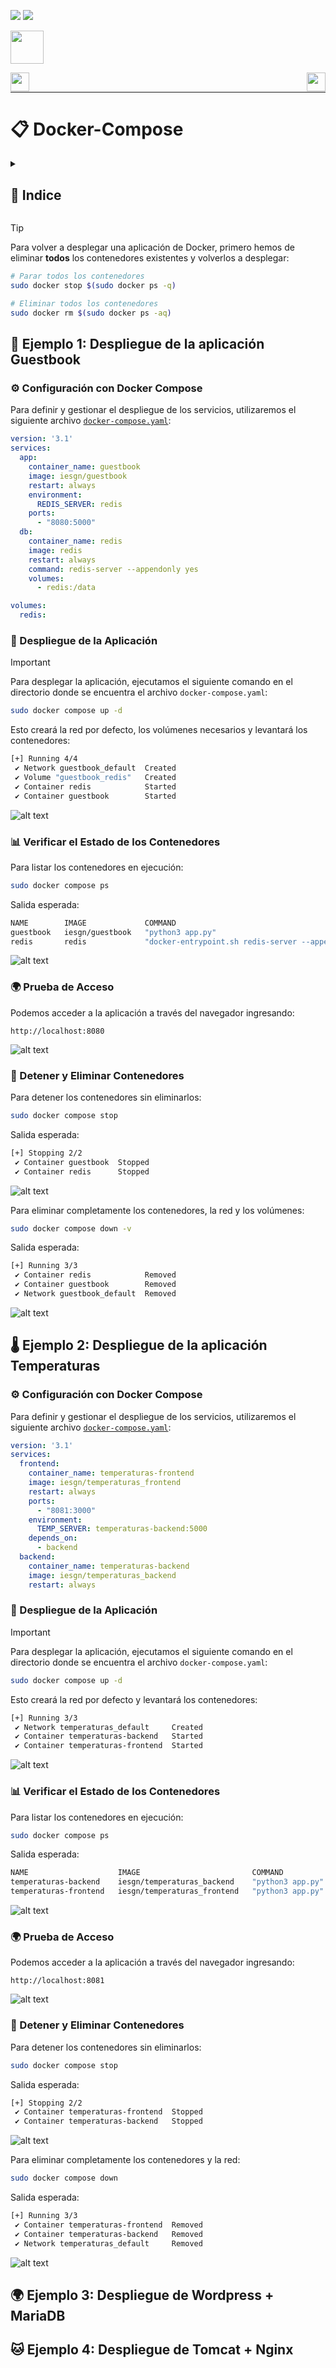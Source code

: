 ![](/.resGen/_bannerD.png#gh-dark-mode-only)
![](/.resGen/_bannerL.png#gh-light-mode-only)

<a href="../readme.md"><img src="/.resGen/_back.svg" width="52.5"></a>

<a href="../4/readme.md"><img src="/.resGen/_arrow_r.svg" width="30" align="left"></a>
<a href="../6/readme.md"><img src="/.resGen/_arrow.svg" width="30" align="right"></a>

<br>

---

# 📋 Docker-Compose

<details>

<summary>

## 📌 Indice

</summary>

- [📋 Docker-Compose](#-docker-compose)
  - [📌 Indice](#-indice)
  - [📖 Ejemplo 1: Despliegue de la aplicación Guestbook](#-ejemplo-1-despliegue-de-la-aplicación-guestbook)
    - [⚙️ Configuración con Docker Compose](#️-configuración-con-docker-compose)
    - [🚀 Despliegue de la Aplicación](#-despliegue-de-la-aplicación)
    - [📊 Verificar el Estado de los Contenedores](#-verificar-el-estado-de-los-contenedores)
    - [🌍 Prueba de Acceso](#-prueba-de-acceso)
    - [🛑 Detener y Eliminar Contenedores](#-detener-y-eliminar-contenedores)
  - [🌡️ Ejemplo 2: Despliegue de la aplicación Temperaturas](#️-ejemplo-2-despliegue-de-la-aplicación-temperaturas)
    - [⚙️ Configuración con Docker Compose](#️-configuración-con-docker-compose-1)
    - [🚀 Despliegue de la Aplicación](#-despliegue-de-la-aplicación-1)
    - [📊 Verificar el Estado de los Contenedores](#-verificar-el-estado-de-los-contenedores-1)
    - [🌍 Prueba de Acceso](#-prueba-de-acceso-1)
    - [🛑 Detener y Eliminar Contenedores](#-detener-y-eliminar-contenedores-1)
  - [🌍 Ejemplo 3: Despliegue de Wordpress + MariaDB](#-ejemplo-3-despliegue-de-wordpress--mariadb)
  - [🐱 Ejemplo 4: Despliegue de Tomcat + Nginx](#-ejemplo-4-despliegue-de-tomcat--nginx)

</details>

> [!TIP]
> Para volver a desplegar una aplicación de Docker, primero hemos de eliminar **todos** los contenedores existentes y volverlos a desplegar:
> 
> ```bash
> # Parar todos los contenedores
> sudo docker stop $(sudo docker ps -q)
> ```
>
> ```bash
> # Eliminar todos los contenedores
> sudo docker rm $(sudo docker ps -aq)
> ```

## 📖 Ejemplo 1: Despliegue de la aplicación Guestbook

### ⚙️ Configuración con Docker Compose

Para definir y gestionar el despliegue de los servicios, utilizaremos el siguiente archivo [`docker-compose.yaml`](https://github.com/josedom24/curso_docker_ies/blob/main/ejemplos/modulo4/ejemplo1/docker-compose.yaml):

```yaml
version: '3.1'
services:
  app:
    container_name: guestbook
    image: iesgn/guestbook
    restart: always
    environment:
      REDIS_SERVER: redis
    ports:
      - "8080:5000"
  db:
    container_name: redis
    image: redis
    restart: always
    command: redis-server --appendonly yes
    volumes:
      - redis:/data

volumes:
  redis:
```

### 🚀 Despliegue de la Aplicación

> [!IMPORTANT]  
> Para desplegar la aplicación, ejecutamos el siguiente comando en el directorio donde se encuentra el archivo `docker-compose.yaml`:

```bash
sudo docker compose up -d
```

Esto creará la red por defecto, los volúmenes necesarios y levantará los contenedores:

```bash
[+] Running 4/4
 ✔ Network guestbook_default  Created
 ✔ Volume "guestbook_redis"   Created
 ✔ Container redis            Started
 ✔ Container guestbook        Started
```

![alt text](image.png)

### 📊 Verificar el Estado de los Contenedores

Para listar los contenedores en ejecución:

```bash
sudo docker compose ps
```

Salida esperada:

```bash
NAME        IMAGE             COMMAND                                                SERVICE   CREATED          STATUS          PORTS
guestbook   iesgn/guestbook   "python3 app.py"                                       app       18 seconds ago   Up 16 seconds   0.0.0.0:8080->5000/tcp, :::8080->5000/tcp
redis       redis             "docker-entrypoint.sh redis-server --appendonly yes"   db        18 seconds ago   Up 16 seconds   6379/tcp
```

![alt text](image-1.png)

### 🌍 Prueba de Acceso

Podemos acceder a la aplicación a través del navegador ingresando:

```
http://localhost:8080
```
![alt text](image-4.png)

### 🛑 Detener y Eliminar Contenedores

Para detener los contenedores sin eliminarlos:

```bash
sudo docker compose stop
```

Salida esperada:

```bash
[+] Stopping 2/2
 ✔ Container guestbook  Stopped  
 ✔ Container redis      Stopped  
```

![alt text](image-2.png)

Para eliminar completamente los contenedores, la red y los volúmenes:

```bash
sudo docker compose down -v
```

Salida esperada:

```bash
[+] Running 3/3
 ✔ Container redis            Removed  
 ✔ Container guestbook        Removed  
 ✔ Network guestbook_default  Removed  
```

![alt text](image-3.png)






## 🌡️ Ejemplo 2: Despliegue de la aplicación Temperaturas

### ⚙️ Configuración con Docker Compose

Para definir y gestionar el despliegue de los servicios, utilizaremos el siguiente archivo [`docker-compose.yaml`](https://github.com/josedom24/curso_docker_ies/blob/main/ejemplos/modulo4/ejemplo2/docker-compose.yaml):

```yaml
version: '3.1'
services:
  frontend:
    container_name: temperaturas-frontend
    image: iesgn/temperaturas_frontend
    restart: always
    ports:
      - "8081:3000"
    environment:
      TEMP_SERVER: temperaturas-backend:5000
    depends_on:
      - backend
  backend:
    container_name: temperaturas-backend
    image: iesgn/temperaturas_backend
    restart: always
```

### 🚀 Despliegue de la Aplicación

> [!IMPORTANT]  
> Para desplegar la aplicación, ejecutamos el siguiente comando en el directorio donde se encuentra el archivo `docker-compose.yaml`:

```bash
sudo docker compose up -d
```

Esto creará la red por defecto y levantará los contenedores:

```bash
[+] Running 3/3  
 ✔ Network temperaturas_default     Created  
 ✔ Container temperaturas-backend   Started  
 ✔ Container temperaturas-frontend  Started  
```

![alt text](image-5.png)

### 📊 Verificar el Estado de los Contenedores

Para listar los contenedores en ejecución:

```bash
sudo docker compose ps
```

Salida esperada:

```bash
NAME                    IMAGE                         COMMAND            SERVICE    CREATED          STATUS          PORTS  
temperaturas-backend    iesgn/temperaturas_backend    "python3 app.py"   backend    20 seconds ago   Up 18 seconds   5000/tcp  
temperaturas-frontend   iesgn/temperaturas_frontend   "python3 app.py"   frontend   20 seconds ago   Up 17 seconds   0.0.0.0:8081->3000/tcp, :::8081->3000/tcp  
```

![alt text](image-6.png)

### 🌍 Prueba de Acceso

Podemos acceder a la aplicación a través del navegador ingresando:

```
http://localhost:8081
```

![alt text](image-7.png)

### 🛑 Detener y Eliminar Contenedores

Para detener los contenedores sin eliminarlos:

```bash
sudo docker compose stop
```

Salida esperada:

```bash
[+] Stopping 2/2  
 ✔ Container temperaturas-frontend  Stopped  
 ✔ Container temperaturas-backend   Stopped  
```

![alt text](image-8.png)

Para eliminar completamente los contenedores y la red:

```bash
sudo docker compose down
```

Salida esperada:

```bash
[+] Running 3/3  
 ✔ Container temperaturas-frontend  Removed  
 ✔ Container temperaturas-backend   Removed  
 ✔ Network temperaturas_default     Removed  
```

![alt text](image-9.png)

## 🌍 Ejemplo 3: Despliegue de Wordpress + MariaDB

## 🐱 Ejemplo 4: Despliegue de Tomcat + Nginx